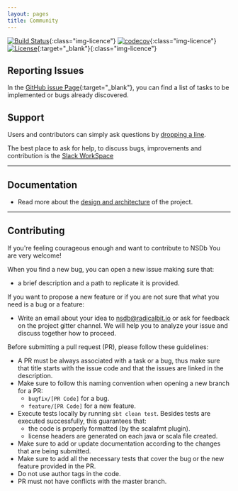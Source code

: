 ```yaml
---
layout: pages
title: Community
---
```


[![Build Status](https://travis-ci.org/radicalbit/NSDb.svg)](https://travis-ci.org/radicalbit/NSDb){:class="img-licence"}
[![codecov](https://codecov.io/github/radicalbit/NSDb/coverage.svg?branch=master)](https://codecov.io/github/radicalbit/NSDb?branch=master){:class="img-licence"}
[![License](https://img.shields.io/github/license/radicalbit/NSDb.svg)](https://github.com/radicalbit/NSDb/blob/master/LICENSE){:target="_blank"}{:class="img-licence"}

## Reporting Issues

In the [GitHub issue Page](https://github.com/radicalbit/nsdb/issues){:target="_blank"}, you can find a list of tasks to be implemented or bugs already discovered.

## Support

Users and contributors can simply ask questions by [dropping a line](mailto:nsdb@radicalbit.io).

The best place to ask for help, to discuss bugs, improvements and contribution is the [Slack WorkSpace](https://nsdbworkspace.slack.com/)

___
## Documentation

* Read more about the [design and architecture](/Architecture) of the project.

___
## Contributing

If you're feeling courageous enough and want to contribute to NSDb You are very welcome!

When you find a new bug, you can open a new issue making sure that:
- a brief description and a path to replicate it is provided.

If you want to propose a new feature or if you are not sure that what you need is a bug or a feature:
- Write an email about your idea to nsdb@radicalbit.io or ask for feedback on the project gitter channel. We will help you to analyze your issue and discuss together how to proceed.

Before submitting a pull request (PR), please follow these guidelines:

* A PR must be always associated with a task or a bug, thus make sure that title starts with the issue code and that the issues are linked in the description.
* Make sure to follow this naming convention when opening a new branch for a PR:
  - `bugfix/[PR Code]` for a bug.
  - `feature/[PR Code]` for a new feature.
* Execute tests locally by running `sbt clean test`. Besides tests are executed successfully, this guarantees that:
  - the code is properly formatted (by the scalafmt plugin).
  - license headers are generated on each java or scala file created.
* Make sure to add or update documentation according to the changes that are being submitted.
* Make sure to add all the necessary tests that cover the bug or the new feature provided in the PR.
* Do not use author tags in the code.
* PR must not have conflicts with the master branch.
